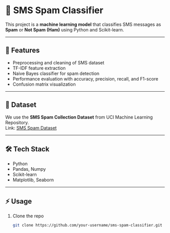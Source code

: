# 📱 SMS Spam Classifier

This project is a **machine learning model** that classifies SMS messages as **Spam** or **Not Spam (Ham)** using Python and Scikit-learn.

---

## 🚀 Features
- Preprocessing and cleaning of SMS dataset  
- TF-IDF feature extraction  
- Naive Bayes classifier for spam detection  
- Performance evaluation with accuracy, precision, recall, and F1-score  
- Confusion matrix visualization  

---

## 📂 Dataset
We use the **SMS Spam Collection Dataset** from UCI Machine Learning Repository.  
Link: [SMS Spam Dataset](https://archive.ics.uci.edu/ml/datasets/SMS+Spam+Collection)

---

## 🛠️ Tech Stack
- Python  
- Pandas, Numpy  
- Scikit-learn  
- Matplotlib, Seaborn  

---

## ⚡ Usage
1. Clone the repo  
   ```bash
   git clone https://github.com/your-username/sms-spam-classifier.git
